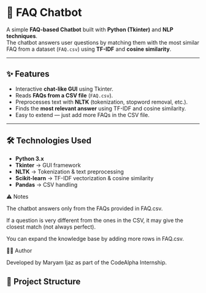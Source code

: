 # 💬 FAQ Chatbot

A simple **FAQ-based Chatbot** built with **Python (Tkinter)** and **NLP techniques**.  
The chatbot answers user questions by matching them with the most similar FAQ from a dataset (`FAQ.csv`) using **TF-IDF** and **cosine similarity**.

---

## ✨ Features
- Interactive **chat-like GUI** using Tkinter.
- Reads **FAQs from a CSV file** (`FAQ.csv`).
- Preprocesses text with **NLTK** (tokenization, stopword removal, etc.).
- Finds the **most relevant answer** using TF-IDF and cosine similarity.
- Easy to extend — just add more FAQs in the CSV file.

---

## 🛠️ Technologies Used
- **Python 3.x**
- **Tkinter** → GUI framework
- **NLTK** → Tokenization & text preprocessing
- **Scikit-learn** → TF-IDF vectorization & cosine similarity
- **Pandas** → CSV handling

⚠️ Notes

The chatbot answers only from the FAQs provided in FAQ.csv.

If a question is very different from the ones in the CSV, it may give the closest match (not always perfect).

You can expand the knowledge base by adding more rows in FAQ.csv.

👨‍💻 Author

Developed by Maryam Ijaz as part of the CodeAlpha Internship.



## 📂 Project Structure
